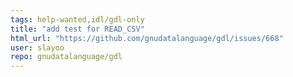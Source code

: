 ```yaml
---
tags: help-wanted,idl/gdl-only
title: "add test for READ_CSV"
html_url: "https://github.com/gnudatalanguage/gdl/issues/668"
user: slayoo
repo: gnudatalanguage/gdl
---
```


